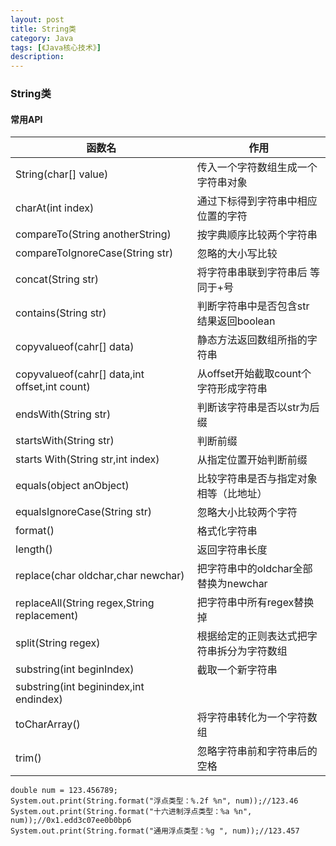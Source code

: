 ```yaml
---
layout: post
title: String类
category: Java
tags: [《Java核心技术》]
description:
---
```

### String类

#### 常用API

|  函数名                | 作用                          |  
|  ----                 | ----                         |    
| String(char[] value)  | 传入一个字符数组生成一个字符串对象 |   
| charAt(int index)  | 通过下标得到字符串中相应位置的字符 |   
| compareTo(String anotherString)  | 按字典顺序比较两个字符串 |   
| compareToIgnoreCase(String str)  | 忽略的大小写比较 |   
| concat(String str)  | 将字符串串联到字符串后 等同于+号 |   
| contains(String str)  | 判断字符串中是否包含str 结果返回boolean |   
| copyvalueof(cahr[] data)  | 静态方法返回数组所指的字符串 |   
| copyvalueof(cahr[] data,int offset,int count)| 从offset开始截取count个字符形成字符串 |   
| endsWith(String str)| 判断该字符串是否以str为后缀|
|startsWith(String str) |判断前缀  |
|starts With(String str,int index) |从指定位置开始判断前缀|
|equals(object anObject) |比较字符串是否与指定对象相等（比地址）|
 |equalsIgnoreCase(String str)| 忽略大小比较两个字符|
|format() |格式化字符串  |
| length()|返回字符串长度|
|replace(char oldchar,char newchar)|把字符串中的oldchar全部替换为newchar|
|replaceAll(String regex,String replacement)|把字符串中所有regex替换掉|
|split(String regex) |根据给定的正则表达式把字符串拆分为字符数组|
|substring(int beginIndex) | 截取一个新字符串|
|substring(int beginindex,int endindex)||
|toCharArray()|将字符串转化为一个字符数组|
|trim() |忽略字符串前和字符串后的空格|






    double num = 123.456789;
    System.out.print(String.format("浮点类型：%.2f %n", num));//123.46
    System.out.print(String.format("十六进制浮点类型：%a %n", num));//0x1.edd3c07ee0b0bp6
    System.out.print(String.format("通用浮点类型：%g ", num));//123.457
